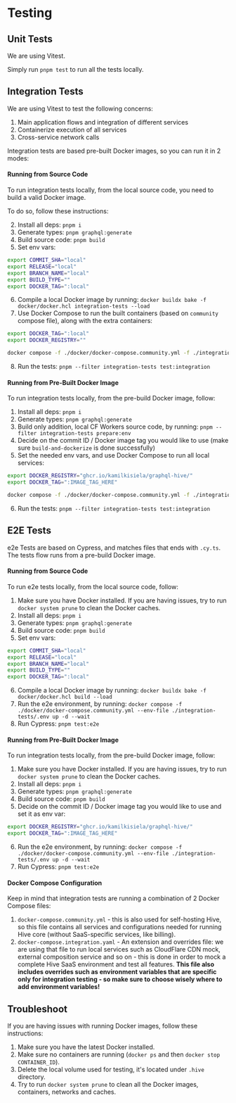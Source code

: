 # Testing

## Unit Tests

We are using Vitest.

Simply run `pnpm test` to run all the tests locally.

## Integration Tests

We are using Vitest to test the following concerns:

1. Main application flows and integration of different services
2. Containerize execution of all services
3. Cross-service network calls

Integration tests are based pre-built Docker images, so you can run it in 2 modes:

#### Running from Source Code

To run integration tests locally, from the local source code, you need to build a valid Docker
image.

To do so, follow these instructions:

2. Install all deps: `pnpm i`
3. Generate types: `pnpm graphql:generate`
4. Build source code: `pnpm build`
5. Set env vars:

```bash
export COMMIT_SHA="local"
export RELEASE="local"
export BRANCH_NAME="local"
export BUILD_TYPE=""
export DOCKER_TAG=":local"
```

6. Compile a local Docker image by running:
   `docker buildx bake -f docker/docker.hcl integration-tests --load`
7. Use Docker Compose to run the built containers (based on `community` compose file), along with
   the extra containers:

```bash
export DOCKER_TAG=":local"
export DOCKER_REGISTRY=""

docker compose -f ./docker/docker-compose.community.yml -f ./integration-tests/docker-compose.integration.yaml --env-file ./integration-tests/.env up -d --wait
```

8. Run the tests: `pnpm --filter integration-tests test:integration`

#### Running from Pre-Built Docker Image

To run integration tests locally, from the pre-build Docker image, follow:

1. Install all deps: `pnpm i`
2. Generate types: `pnpm graphql:generate`
3. Build only addition, local CF Workers source code, by running:
   `pnpm --filter integration-tests prepare:env`
4. Decide on the commit ID / Docker image tag you would like to use (make sure `build-and-dockerize`
   is done successfully)
5. Set the needed env vars, and use Docker Compose to run all local services:

```bash
export DOCKER_REGISTRY="ghcr.io/kamilkisiela/graphql-hive/"
export DOCKER_TAG=":IMAGE_TAG_HERE"

docker compose -f ./docker/docker-compose.community.yml -f ./integration-tests/docker-compose.integration.yaml --env-file ./integration-tests/.env up -d --wait
```

6. Run the tests: `pnpm --filter integration-tests test:integration`

## E2E Tests

e2e Tests are based on Cypress, and matches files that ends with `.cy.ts`. The tests flow runs from
a pre-build Docker image.

#### Running from Source Code

To run e2e tests locally, from the local source code, follow:

1. Make sure you have Docker installed. If you are having issues, try to run `docker system prune`
   to clean the Docker caches.
2. Install all deps: `pnpm i`
3. Generate types: `pnpm graphql:generate`
4. Build source code: `pnpm build`
5. Set env vars:

```bash
export COMMIT_SHA="local"
export RELEASE="local"
export BRANCH_NAME="local"
export BUILD_TYPE=""
export DOCKER_TAG=":local"
```

6. Compile a local Docker image by running: `docker buildx bake -f docker/docker.hcl build --load`
7. Run the e2e environment, by running:
   `docker compose -f ./docker/docker-compose.community.yml --env-file ./integration-tests/.env up -d --wait`
8. Run Cypress: `pnpm test:e2e`

#### Running from Pre-Built Docker Image

To run integration tests locally, from the pre-build Docker image, follow:

1. Make sure you have Docker installed. If you are having issues, try to run `docker system prune`
   to clean the Docker caches.
2. Install all deps: `pnpm i`
3. Generate types: `pnpm graphql:generate`
4. Build source code: `pnpm build`
5. Decide on the commit ID / Docker image tag you would like to use and set it as env var:

```bash
export DOCKER_REGISTRY="ghcr.io/kamilkisiela/graphql-hive/"
export DOCKER_TAG=":IMAGE_TAG_HERE"
```

6. Run the e2e environment, by running:
   `docker compose -f ./docker/docker-compose.community.yml --env-file ./integration-tests/.env up -d --wait`
7. Run Cypress: `pnpm test:e2e`

#### Docker Compose Configuration

Keep in mind that integration tests are running a combination of 2 Docker Compose files:

1. `docker-compose.community.yml` - this is also used for self-hosting Hive, so this file contains
   all services and configurations needed for running Hive core (without SaaS-specific services,
   like billing).
2. `docker-compose.integration.yaml` - An extension and overrides file: we are using that file to
   run local services such as CloudFlare CDN mock, external composition service and so on - this is
   done in order to mock a complete Hive SaaS environment and test all features. **This file also
   includes overrides such as environment variables that are specific only for integration testing -
   so make sure to choose wisely where to add environment variables!**

## Troubleshoot

If you are having issues with running Docker images, follow these instructions:

1. Make sure you have the latest Docker installed.
1. Make sure no containers are running (`docker ps` and then `docker stop CONTAINER_ID`).
1. Delete the local volume used for testing, it's located under `.hive` directory.
1. Try to run `docker system prune` to clean all the Docker images, containers, networks and caches.
